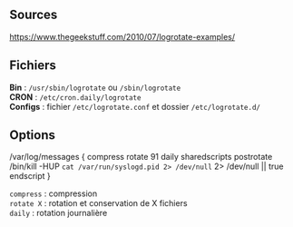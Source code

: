 ## Sources

https://www.thegeekstuff.com/2010/07/logrotate-examples/

## Fichiers

**Bin**     : `/usr/sbin/logrotate` ou `/sbin/logrotate` \
**CRON**    : `/etc/cron.daily/logrotate` \
**Configs** : fichier `/etc/logrotate.conf` et dossier `/etc/logrotate.d/`

## Options

/var/log/messages {
    compress
    rotate  91
    daily
    sharedscripts
    postrotate
        /bin/kill -HUP `cat /var/run/syslogd.pid 2> /dev/null` 2> /dev/null || true
    endscript
}

`compress` : compression \
`rotate X` : rotation et conservation de X fichiers \
`daily` : rotation journalière
